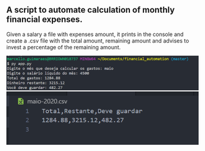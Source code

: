 ## A script to automate calculation of monthly financial expenses.
Given a salary a file with expenses amount, it prints in the console and create a .csv file with the total amount, remaining amount and advises to invest a percentage of the remaining amount.

![Screenshot1](screenshots/screenshot1.PNG)
![Screenshot2](screenshots/screenshot2.PNG)
